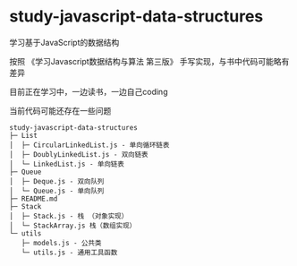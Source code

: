 # study-javascript-data-structures
学习基于JavaScript的数据结构 

按照 《学习Javascript数据结构与算法 第三版》 手写实现，与书中代码可能略有差异

目前正在学习中，一边读书，一边自己coding

当前代码可能还存在一些问题

```
study-javascript-data-structures
├─ List
│  ├─ CircularLinkedList.js - 单向循环链表
│  ├─ DoublyLinkedList.js - 双向链表
│  └─ LinkedList.js - 单向链表
├─ Queue
│  ├─ Deque.js - 双向队列
│  └─ Queue.js - 单向队列
├─ README.md
├─ Stack
│  ├─ Stack.js - 栈 （对象实现）
│  └─ StackArray.js 栈（数组实现）
└─ utils
   ├─ models.js - 公共类
   └─ utils.js - 通用工具函数

```
